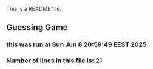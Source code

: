 This is a README file.
## Guessing Game
### this was run at Sun Jun  8 20:59:49 EEST 2025
### Number of lines in this file is: 21

